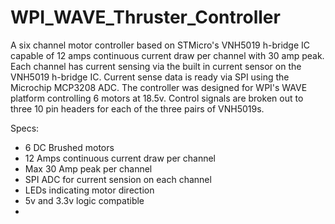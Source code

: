 WPI_WAVE_Thruster_Controller
============================

A six channel motor controller based on STMicro's VNH5019 h-bridge IC capable of 12 amps continuous 
current draw per channel with 30 amp peak. Each channel has current sensing via the built in current
sensor on the VNH5019 h-bridge IC. Current sense data is ready via SPI using the Microchip MCP3208 ADC.
The controller was designed for WPI's WAVE platform controlling 6 motors at 18.5v. Control signals are
broken out to three 10 pin headers for each of the three pairs of VNH5019s. 

Specs:
- 6 DC Brushed motors
- 12 Amps continuous current draw per channel
- Max 30 Amp peak per channel
- SPI ADC for current sension on each channel
- LEDs indicating motor direction
- 5v and 3.3v logic compatible
- 
